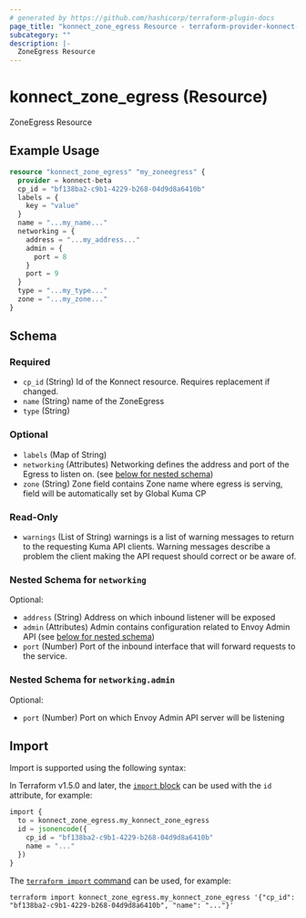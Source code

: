 ```yaml
---
# generated by https://github.com/hashicorp/terraform-plugin-docs
page_title: "konnect_zone_egress Resource - terraform-provider-konnect-beta"
subcategory: ""
description: |-
  ZoneEgress Resource
---
```


# konnect_zone_egress (Resource)

ZoneEgress Resource

## Example Usage

```terraform
resource "konnect_zone_egress" "my_zoneegress" {
  provider = konnect-beta
  cp_id = "bf138ba2-c9b1-4229-b268-04d9d8a6410b"
  labels = {
    key = "value"
  }
  name = "...my_name..."
  networking = {
    address = "...my_address..."
    admin = {
      port = 8
    }
    port = 9
  }
  type = "...my_type..."
  zone = "...my_zone..."
}
```

<!-- schema generated by tfplugindocs -->
## Schema

### Required

- `cp_id` (String) Id of the Konnect resource. Requires replacement if changed.
- `name` (String) name of the ZoneEgress
- `type` (String)

### Optional

- `labels` (Map of String)
- `networking` (Attributes) Networking defines the address and port of the Egress to listen on. (see [below for nested schema](#nestedatt--networking))
- `zone` (String) Zone field contains Zone name where egress is serving, field will be
automatically set by Global Kuma CP

### Read-Only

- `warnings` (List of String) warnings is a list of warning messages to return to the requesting Kuma API clients.
Warning messages describe a problem the client making the API request should correct or be aware of.

<a id="nestedatt--networking"></a>
### Nested Schema for `networking`

Optional:

- `address` (String) Address on which inbound listener will be exposed
- `admin` (Attributes) Admin contains configuration related to Envoy Admin API (see [below for nested schema](#nestedatt--networking--admin))
- `port` (Number) Port of the inbound interface that will forward requests to the service.

<a id="nestedatt--networking--admin"></a>
### Nested Schema for `networking.admin`

Optional:

- `port` (Number) Port on which Envoy Admin API server will be listening

## Import

Import is supported using the following syntax:

In Terraform v1.5.0 and later, the [`import` block](https://developer.hashicorp.com/terraform/language/import) can be used with the `id` attribute, for example:

```terraform
import {
  to = konnect_zone_egress.my_konnect_zone_egress
  id = jsonencode({
    cp_id = "bf138ba2-c9b1-4229-b268-04d9d8a6410b"
    name = "..."
  })
}
```

The [`terraform import` command](https://developer.hashicorp.com/terraform/cli/commands/import) can be used, for example:

```shell
terraform import konnect_zone_egress.my_konnect_zone_egress '{"cp_id": "bf138ba2-c9b1-4229-b268-04d9d8a6410b", "name": "..."}'
```
